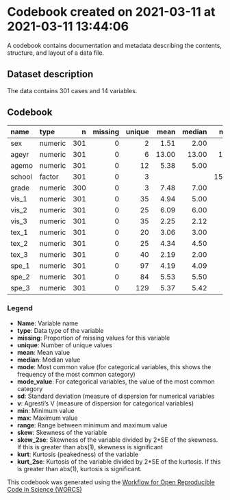 Codebook created on 2021-03-11 at 2021-03-11 13:44:06
================

A codebook contains documentation and metadata describing the contents,
structure, and layout of a data file.

## Dataset description

The data contains 301 cases and 14 variables.

## Codebook

| name   | type    |   n | missing | unique |  mean | median |   mode | mode\_value |   sd |   v |   min |   max | range |   skew | skew\_2se |   kurt | kurt\_2se |
| :----- | :------ | --: | ------: | -----: | ----: | -----: | -----: | :---------- | ---: | --: | ----: | ----: | ----: | -----: | --------: | -----: | --------: |
| sex    | numeric | 301 |       0 |      2 |  1.51 |   2.00 |   2.00 |             | 0.50 |     |  1.00 |  2.00 |  1.00 | \-0.06 |    \-0.21 | \-2.00 |    \-3.58 |
| ageyr  | numeric | 301 |       0 |      6 | 13.00 |  13.00 |  13.00 |             | 1.05 |     | 11.00 | 16.00 |  5.00 |   0.69 |      2.47 |   0.20 |      0.37 |
| agemo  | numeric | 301 |       0 |     12 |  5.38 |   5.00 |   5.00 |             | 3.45 |     |  0.00 | 11.00 | 11.00 |   0.09 |      0.32 | \-1.22 |    \-2.18 |
| school | factor  | 301 |       0 |      3 |       |        | 156.00 | Pasteur     |      | 0.5 |       |       |       |        |           |        |           |
| grade  | numeric | 300 |       0 |      3 |  7.48 |   7.00 |   7.00 |             | 0.50 |     |  7.00 |  8.00 |  1.00 |   0.09 |      0.33 | \-2.00 |    \-3.56 |
| vis\_1 | numeric | 301 |       0 |     35 |  4.94 |   5.00 |   5.00 |             | 1.17 |     |  0.67 |  8.50 |  7.83 | \-0.25 |    \-0.91 |   0.31 |      0.55 |
| vis\_2 | numeric | 301 |       0 |     25 |  6.09 |   6.00 |   6.00 |             | 1.18 |     |  2.25 |  9.25 |  7.00 |   0.47 |      1.67 |   0.33 |      0.59 |
| vis\_3 | numeric | 301 |       0 |     35 |  2.25 |   2.12 |   2.12 |             | 1.13 |     |  0.25 |  4.50 |  4.25 |   0.38 |      1.36 | \-0.91 |    \-1.62 |
| tex\_1 | numeric | 301 |       0 |     20 |  3.06 |   3.00 |   3.00 |             | 1.16 |     |  0.00 |  6.33 |  6.33 |   0.27 |      0.95 |   0.08 |      0.14 |
| tex\_2 | numeric | 301 |       0 |     25 |  4.34 |   4.50 |   4.50 |             | 1.29 |     |  1.00 |  7.00 |  6.00 | \-0.35 |    \-1.24 | \-0.55 |    \-0.99 |
| tex\_3 | numeric | 301 |       0 |     40 |  2.19 |   2.00 |   2.00 |             | 1.10 |     |  0.14 |  6.14 |  6.00 |   0.86 |      3.05 |   0.82 |      1.46 |
| spe\_1 | numeric | 301 |       0 |     97 |  4.19 |   4.09 |   4.09 |             | 1.09 |     |  1.30 |  7.43 |  6.13 |   0.25 |      0.89 | \-0.31 |    \-0.55 |
| spe\_2 | numeric | 301 |       0 |     84 |  5.53 |   5.50 |   5.50 |             | 1.01 |     |  3.05 | 10.00 |  6.95 |   0.53 |      1.87 |   1.17 |      2.09 |
| spe\_3 | numeric | 301 |       0 |    129 |  5.37 |   5.42 |   5.42 |             | 1.01 |     |  2.78 |  9.25 |  6.47 |   0.20 |      0.73 |   0.29 |      0.52 |

### Legend

  - **Name**: Variable name
  - **type**: Data type of the variable
  - **missing**: Proportion of missing values for this variable
  - **unique**: Number of unique values
  - **mean**: Mean value
  - **median**: Median value
  - **mode**: Most common value (for categorical variables, this shows
    the frequency of the most common category)
  - **mode\_value**: For categorical variables, the value of the most
    common category
  - **sd**: Standard deviation (measure of dispersion for numerical
    variables
  - **v**: Agresti’s V (measure of dispersion for categorical variables)
  - **min**: Minimum value
  - **max**: Maximum value
  - **range**: Range between minimum and maximum value
  - **skew**: Skewness of the variable
  - **skew\_2se**: Skewness of the variable divided by 2\*SE of the
    skewness. If this is greater than abs(1), skewness is significant
  - **kurt**: Kurtosis (peakedness) of the variable
  - **kurt\_2se**: Kurtosis of the variable divided by 2\*SE of the
    kurtosis. If this is greater than abs(1), kurtosis is significant.

This codebook was generated using the [Workflow for Open Reproducible
Code in Science (WORCS)](https://osf.io/zcvbs/)
